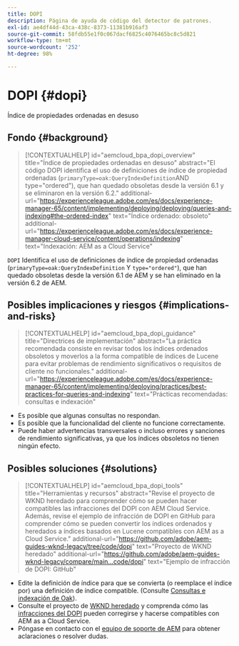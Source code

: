 ```yaml
---
title: DOPI
description: Página de ayuda de código del detector de patrones.
exl-id: ae4df44d-43ca-438c-8373-11381b916af3
source-git-commit: 58fdb55e1f0c067dacf6825c4076465bc8c5d821
workflow-type: tm+mt
source-wordcount: '252'
ht-degree: 98%

---
```


# DOPI {#dopi}

Índice de propiedades ordenadas en desuso

## Fondo {#background}

>[!CONTEXTUALHELP]
>id="aemcloud_bpa_dopi_overview"
>title="Índice de propiedades ordenadas en desuso"
>abstract="El código DOPI identifica el uso de definiciones de índice de propiedad ordenadas (`primaryType=oak:QueryIndexDefinition`AND type=&quot;ordered&quot;), que han quedado obsoletas desde la versión 6.1 y se eliminaron en la versión 6.2."
>additional-url="https://experienceleague.adobe.com/es/docs/experience-manager-65/content/implementing/deploying/deploying/queries-and-indexing#the-ordered-index" text="Índice ordenado: obsoleto"
>additional-url="https://experienceleague.adobe.com/es/docs/experience-manager-cloud-service/content/operations/indexing" text="Indexación: AEM as a Cloud Service"

`DOPI` Identifica el uso de definiciones de índice de propiedad ordenadas (`primaryType=oak:QueryIndexDefinition` Y `type="ordered"`), que han quedado obsoletas desde la versión 6.1 de AEM y se han eliminado en la versión 6.2 de AEM.

## Posibles implicaciones y riesgos {#implications-and-risks}

>[!CONTEXTUALHELP]
>id="aemcloud_bpa_dopi_guidance"
>title="Directrices de implementación"
>abstract="La práctica recomendada consiste en revisar todos los índices ordenados obsoletos y moverlos a la forma compatible de índices de Lucene para evitar problemas de rendimiento significativos o requisitos de cliente no funcionales."
>additional-url="https://experienceleague.adobe.com/es/docs/experience-manager-65/content/implementing/deploying/practices/best-practices-for-queries-and-indexing" text="Prácticas recomendadas: consultas e indexación"

* Es posible que algunas consultas no respondan.
* Es posible que la funcionalidad del cliente no funcione correctamente.
* Puede haber advertencias transversales o incluso errores y sanciones de rendimiento significativas, ya que los índices obsoletos no tienen ningún efecto.

## Posibles soluciones {#solutions}

>[!CONTEXTUALHELP]
>id="aemcloud_bpa_dopi_tools"
>title="Herramientas y recursos"
>abstract="Revise el proyecto de WKND heredado para comprender cómo se pueden hacer compatibles las infracciones del DOPI con AEM Cloud Service. Además, revise el ejemplo de infracción de DOPI en GitHub para comprender cómo se pueden convertir los índices ordenados y heredados a índices basados en Lucene compatibles con AEM as a Cloud Service."
>additional-url="https://github.com/adobe/aem-guides-wknd-legacy/tree/code/dopi" text="Proyecto de WKND heredado"
>additional-url="https://github.com/adobe/aem-guides-wknd-legacy/compare/main...code/dopi" text="Ejemplo de infracción de DOPI: GitHub"

* Edite la definición de índice para que se convierta (o reemplace el índice por) una definición de índice compatible. (Consulte [Consultas e indexación de Oak](https://experienceleague.adobe.com/es/docs/experience-manager-65/content/implementing/deploying/deploying/queries-and-indexing)).
* Consulte el proyecto de [WKND heredado](https://github.com/adobe/aem-guides-wknd-legacy/tree/code/dopi) y comprenda cómo las [infracciones del DOPI](https://github.com/adobe/aem-guides-wknd-legacy/compare/main...code/dopi) pueden corregirse y hacerse compatibles con AEM as a Cloud Service.
* Póngase en contacto con el [equipo de soporte de AEM](https://helpx.adobe.com/es/enterprise/using/support-for-experience-cloud.html) para obtener aclaraciones o resolver dudas.

